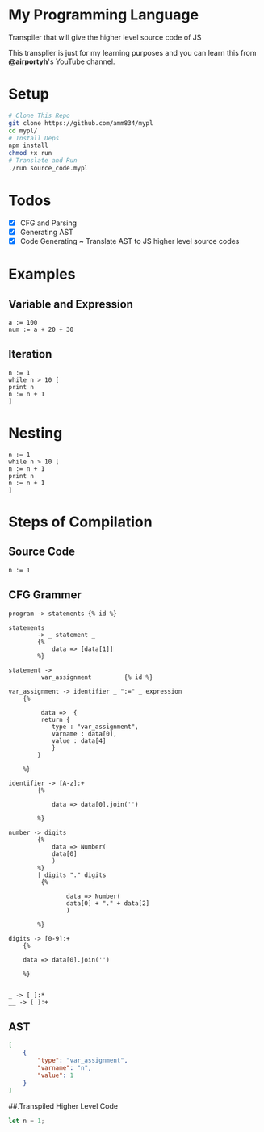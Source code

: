 # My Programming Language
Transpiler  that will  give the higher level source code of JS 

This transplier is just for my learning purposes and you can learn this from **@airportyh**'s YouTube channel. 
# Setup

```sh
# Clone This Repo
git clone https://github.com/amm834/mypl
cd mypl/
# Install Deps
npm install
chmod +x run
# Translate and Run
./run source_code.mypl
```

# Todos

- [x] CFG and Parsing
- [x] Generating AST
- [x] Code Generating ~ Translate AST to JS higher level source codes

# Examples

## Variable and Expression

```
a := 100
num := a + 20 + 30
```

## Iteration

```
n := 1
while n > 10 [
print n
n := n + 1
]
```

# Nesting

```
n := 1
while n > 10 [
n := n + 1
print n
n := n + 1
]
```

# Steps of Compilation

## Source Code

```
n := 1
```
## CFG Grammer

```ne
program -> statements {% id %}

statements 
        -> _ statement _
        {% 
            data => [data[1]]
        %}
        
statement ->
         var_assignment         {% id %} 

var_assignment -> identifier _ ":=" _ expression 
    {%
    
         data =>  {
         return {
            type : "var_assignment",
            varname : data[0],
            value : data[4]
            }
        }
        
    %}

identifier -> [A-z]:+ 
        {% 
                
            data => data[0].join('')

        %}

number -> digits 
        {% 
            data => Number(
            data[0]
            )
        %}
        | digits "." digits 
         {%
         
                data => Number(
                data[0] + "." + data[2]
                )
                
        %}

digits -> [0-9]:+ 
    {%
    
    data => data[0].join('')

    %}
    

_ -> [ ]:*
__ -> [ ]:+
```

## AST

```json
[
	{
		"type": "var_assignment",
		"varname": "n",
		"value": 1
	}
]
```

##.Transpiled Higher Level Code
```js
let n = 1;
```
